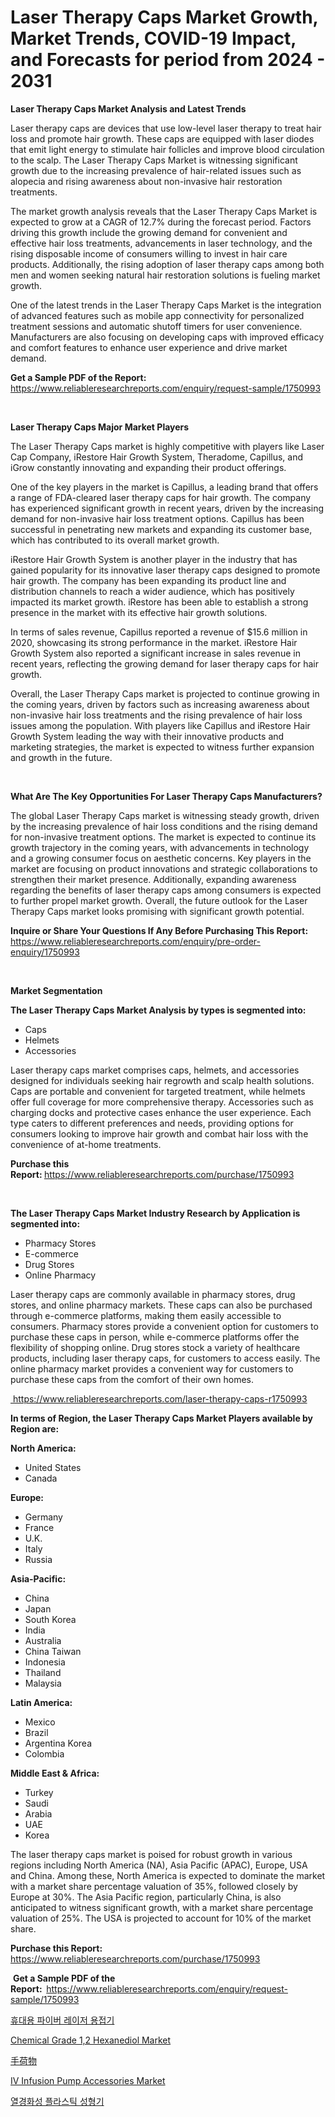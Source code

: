 <p><h1>Laser Therapy Caps Market Growth, Market Trends, COVID-19 Impact, and Forecasts for period from 2024 - 2031</h1></p><p><strong>Laser Therapy Caps Market Analysis and Latest Trends</strong></p>
<p><p>Laser therapy caps are devices that use low-level laser therapy to treat hair loss and promote hair growth. These caps are equipped with laser diodes that emit light energy to stimulate hair follicles and improve blood circulation to the scalp. The Laser Therapy Caps Market is witnessing significant growth due to the increasing prevalence of hair-related issues such as alopecia and rising awareness about non-invasive hair restoration treatments. </p><p>The market growth analysis reveals that the Laser Therapy Caps Market is expected to grow at a CAGR of 12.7% during the forecast period. Factors driving this growth include the growing demand for convenient and effective hair loss treatments, advancements in laser technology, and the rising disposable income of consumers willing to invest in hair care products. Additionally, the rising adoption of laser therapy caps among both men and women seeking natural hair restoration solutions is fueling market growth.</p><p>One of the latest trends in the Laser Therapy Caps Market is the integration of advanced features such as mobile app connectivity for personalized treatment sessions and automatic shutoff timers for user convenience. Manufacturers are also focusing on developing caps with improved efficacy and comfort features to enhance user experience and drive market demand.</p></p>
<p><strong>Get a Sample PDF of the Report:&nbsp;</strong> <a href="https://www.reliableresearchreports.com/enquiry/request-sample/1750993">https://www.reliableresearchreports.com/enquiry/request-sample/1750993</a></p>
<p>&nbsp;</p>
<p><strong>Laser Therapy Caps Major Market Players</strong></p>
<p><p>The Laser Therapy Caps market is highly competitive with players like Laser Cap Company, iRestore Hair Growth System, Theradome, Capillus, and iGrow constantly innovating and expanding their product offerings. </p><p>One of the key players in the market is Capillus, a leading brand that offers a range of FDA-cleared laser therapy caps for hair growth. The company has experienced significant growth in recent years, driven by the increasing demand for non-invasive hair loss treatment options. Capillus has been successful in penetrating new markets and expanding its customer base, which has contributed to its overall market growth.</p><p>iRestore Hair Growth System is another player in the industry that has gained popularity for its innovative laser therapy caps designed to promote hair growth. The company has been expanding its product line and distribution channels to reach a wider audience, which has positively impacted its market growth. iRestore has been able to establish a strong presence in the market with its effective hair growth solutions.</p><p>In terms of sales revenue, Capillus reported a revenue of $15.6 million in 2020, showcasing its strong performance in the market. iRestore Hair Growth System also reported a significant increase in sales revenue in recent years, reflecting the growing demand for laser therapy caps for hair growth.</p><p>Overall, the Laser Therapy Caps market is projected to continue growing in the coming years, driven by factors such as increasing awareness about non-invasive hair loss treatments and the rising prevalence of hair loss issues among the population. With players like Capillus and iRestore Hair Growth System leading the way with their innovative products and marketing strategies, the market is expected to witness further expansion and growth in the future.</p></p>
<p>&nbsp;</p>
<p><strong>What Are The Key Opportunities For Laser Therapy Caps Manufacturers?</strong></p>
<p><p>The global Laser Therapy Caps market is witnessing steady growth, driven by the increasing prevalence of hair loss conditions and the rising demand for non-invasive treatment options. The market is expected to continue its growth trajectory in the coming years, with advancements in technology and a growing consumer focus on aesthetic concerns. Key players in the market are focusing on product innovations and strategic collaborations to strengthen their market presence. Additionally, expanding awareness regarding the benefits of laser therapy caps among consumers is expected to further propel market growth. Overall, the future outlook for the Laser Therapy Caps market looks promising with significant growth potential.</p></p>
<p><strong>Inquire or Share Your Questions If Any Before Purchasing This Report:</strong> <a href="https://www.reliableresearchreports.com/enquiry/pre-order-enquiry/1750993">https://www.reliableresearchreports.com/enquiry/pre-order-enquiry/1750993</a></p>
<p>&nbsp;</p>
<p><strong>Market Segmentation</strong></p>
<p><strong>The Laser Therapy Caps Market Analysis by types is segmented into:</strong></p>
<p><ul><li>Caps</li><li>Helmets</li><li>Accessories</li></ul></p>
<p><p>Laser therapy caps market comprises caps, helmets, and accessories designed for individuals seeking hair regrowth and scalp health solutions. Caps are portable and convenient for targeted treatment, while helmets offer full coverage for more comprehensive therapy. Accessories such as charging docks and protective cases enhance the user experience. Each type caters to different preferences and needs, providing options for consumers looking to improve hair growth and combat hair loss with the convenience of at-home treatments.</p></p>
<p><strong>Purchase this Report:&nbsp;</strong><a href="https://www.reliableresearchreports.com/purchase/1750993">https://www.reliableresearchreports.com/purchase/1750993</a></p>
<p>&nbsp;</p>
<p><strong>The Laser Therapy Caps Market Industry Research by Application is segmented into:</strong></p>
<p><ul><li>Pharmacy Stores</li><li>E-commerce</li><li>Drug Stores</li><li>Online Pharmacy</li></ul></p>
<p><p>Laser therapy caps are commonly available in pharmacy stores, drug stores, and online pharmacy markets. These caps can also be purchased through e-commerce platforms, making them easily accessible to consumers. Pharmacy stores provide a convenient option for customers to purchase these caps in person, while e-commerce platforms offer the flexibility of shopping online. Drug stores stock a variety of healthcare products, including laser therapy caps, for customers to access easily. The online pharmacy market provides a convenient way for customers to purchase these caps from the comfort of their own homes.</p></p>
<p><a href="https://www.reliableresearchreports.com/laser-therapy-caps-r1750993">&nbsp;https://www.reliableresearchreports.com/laser-therapy-caps-r1750993</a></p>
<p><strong>In terms of Region, the Laser Therapy Caps Market Players available by Region are:</strong></p>
<p>
    <p> <strong> North America: </strong>
        <ul>
            <li>United States</li>
            <li>Canada</li>
        </ul>
        </p> 
    <p> <strong> Europe: </strong>
        <ul>
            <li>Germany</li>
            <li>France</li>
            <li>U.K.</li>
            <li>Italy</li>
            <li>Russia</li>
        </ul>
        </p> 
    <p> <strong> Asia-Pacific: </strong>
        <ul>
            <li>China</li>
            <li>Japan</li>
            <li>South Korea</li>
            <li>India</li>
            <li>Australia</li>
            <li>China Taiwan</li>
            <li>Indonesia</li>
            <li>Thailand</li>
            <li>Malaysia</li>
        </ul>
        </p> 
    <p> <strong> Latin America: </strong>
        <ul>
            <li>Mexico</li>
            <li>Brazil</li>
            <li>Argentina Korea</li>
            <li>Colombia</li>
        </ul>
        </p> 
    <p> <strong> Middle East & Africa: </strong>
        <ul>
            <li>Turkey</li>
            <li>Saudi</li>
            <li>Arabia</li>
            <li>UAE</li>
            <li>Korea</li>
        </ul>
    </p>
    </p>
<p><p>The laser therapy caps market is poised for robust growth in various regions including North America (NA), Asia Pacific (APAC), Europe, USA and China. Among these, North America is expected to dominate the market with a market share percentage valuation of 35%, followed closely by Europe at 30%. The Asia Pacific region, particularly China, is also anticipated to witness significant growth, with a market share percentage valuation of 25%. The USA is projected to account for 10% of the market share.</p></p>
<p><strong>Purchase this Report: </strong><a href="https://www.reliableresearchreports.com/purchase/1750993">https://www.reliableresearchreports.com/purchase/1750993</a></p>
<p>&nbsp;<strong>Get a Sample PDF of the Report:&nbsp;&nbsp;</strong><a href="https://www.reliableresearchreports.com/enquiry/request-sample/1750993">https://www.reliableresearchreports.com/enquiry/request-sample/1750993</a></p>
<p><strong></strong></p>
<p><p><a href="https://github.com/TitusBoyer1/Market-Research-Report-List-1/blob/main/805365544471.md">휴대용 파이버 레이저 용접기</a></p><p><a href="https://issuu.com/reportprime-2/docs/chemical-grade-12-hexanediol-market-size-2030.pptx">Chemical Grade 1,2 Hexanediol Market</a></p><p><a href="https://github.com/ReyesKohler20231/Market-Research-Report-List-1/blob/main/844012649602.md">手荷物</a></p><p><a href="https://github.com/sonuprakash1/Market-Research-Report-List-2/blob/main/iv-infusion-pump-accessories-market.md">IV Infusion Pump Accessories Market</a></p><p><a href="https://github.com/iansanftyord09878/Market-Research-Report-List-1/blob/main/261432244470.md">열경화성 플라스틱 성형기</a></p></p>